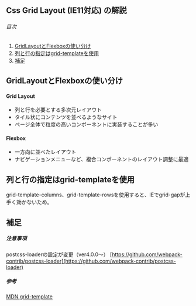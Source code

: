 ## Css Grid Layout (IE11対応) の解説

###### 目次
1. [GridLayoutとFlexboxの使い分け](#GridLayoutとFlexboxの使い分け)
2. [列と行の指定はgrid-templateを使用](#列と行の指定はgrid-templateを使用)
3. [補足](#補足)

## GridLayoutとFlexboxの使い分け
#### Grid Layout
- 列と行を必要とする多次元レイアウト
- タイル状にコンテンツを並べるようなサイト
- ページ全体で粒度の高いコンポーネントに実装することが多い

#### Flexbox
- 一方向に並べたレイアウト
- ナビゲーションメニューなど、複合コンポーネントのレイアウト調整に最適

## 列と行の指定はgrid-templateを使用
grid-template-columns、grid-template-rowsを使用すると、IEでgrid-gapが上手く効かないため。

## 補足
##### 注意事項
postcss-loaderの設定が変更（ver4.0.0～）
[https://github.com/webpack-contrib/postcss-loader](https://github.com/webpack-contrib/postcss-loader)

##### 参考
[MDN grid-template](https://developer.mozilla.org/ja/docs/Web/CSS/grid-template)
